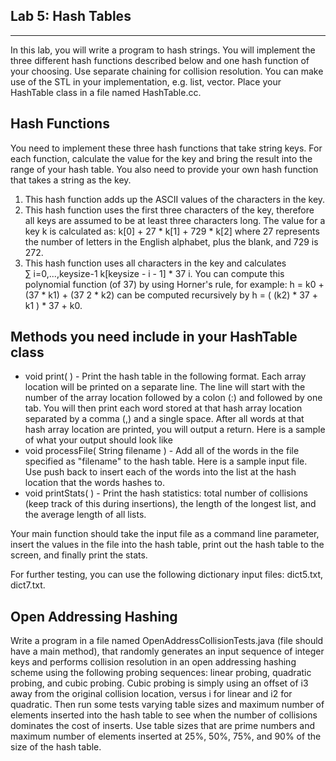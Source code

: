 Lab 5: Hash Tables
------------------
------------------

In this lab, you will write a program to hash strings. You will implement the three different hash functions described below and one hash function of your choosing. Use separate chaining for collision resolution. You can make use of the STL in your implementation, e.g. list, vector. Place your HashTable class in a file named HashTable.cc.

Hash Functions
--------------

You need to implement these three hash functions that take string keys. For each function, calculate the value for the key and bring the result into the range of your hash table. You also need to provide your own hash function that takes a string as the key.
<ol>
  <li> This hash function adds up the ASCII values of the characters in the key. </li>
  <li>This hash function uses the first three characters of the key, therefore all keys are assumed to be at least three characters long. The value for a key k is calculated as: k[0] + 27 * k[1] + 729 * k[2] where 27 represents the number of letters in the English alphabet, plus the blank, and 729 is 272. </li>
  <li> This hash function uses all characters in the key and calculates </br> ∑ i=0,...,keysize-1 k[keysize - i - 1] * 37 i. You can compute this polynomial function (of 37) by using Horner's rule, for example: h = k0 + (37 * k1) + (37 2 * k2) can be computed recursively by h = ( (k2) * 37 + k1 ) * 37 + k0. </li>
</ol>

Methods you need include in your HashTable class
------------------------------------------------

* void print( ) - Print the hash table in the following format. Each array location will be printed on a separate line. The line will start with the number of the array location followed by a colon (:) and followed by one tab. You will then print each word stored at that hash array location separated by a comma (,) and a single space. After all words at that hash array location are printed, you will output a return. Here is a sample of what your output should look like
* void processFile( String filename ) - Add all of the words in the file specified as "filename" to the hash table. Here is a sample input file. Use push back to insert each of the words into the list at the hash location that the words hashes to.
* void printStats( ) - Print the hash statistics: total number of collisions (keep track of this during insertions), the length of the longest list, and the average length of all lists.

Your main function should take the input file as a command line parameter, insert the values in the file into the hash table, print out the hash table to the screen, and finally print the stats. 

For further testing, you can use the following dictionary input files: dict5.txt, dict7.txt.

Open Addressing Hashing
-----------------------

Write a program in a file named OpenAddressCollisionTests.java (file should have a main method), that randomly generates an input sequence of integer keys and performs collision resolution in an open addressing hashing scheme using the following probing sequences: linear probing, quadratic probing, and cubic probing. Cubic probing is simply using an offset of i3 away from the original collision location, versus i for linear and i2 for quadratic. Then run some tests varying table sizes and maximum number of elements inserted into the hash table to see when the number of collisions dominates the cost of inserts. Use table sizes that are prime numbers and maximum number of elements inserted at 25%, 50%, 75%, and 90% of the size of the hash table.

